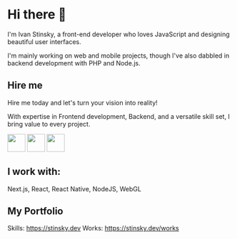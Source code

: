 # Hi there 👋

I'm Ivan Stinsky, a front-end developer who loves JavaScript and designing beautiful user interfaces.

I'm mainly working on web and mobile projects, though I've also dabbled in backend development with PHP and Node.js.

## Hire me

Hire me today and let's turn your vision into reality!

With expertise in Frontend development, Backend, and a versatile skill set, I bring value to every project.

[<img src="https://github.com/ivanstnsk/ivanstnsk/assets/25571153/2ba7f5fc-ce14-47d1-9db9-06454e0321dd" width="40"/>](mailto:ivan@stinsky.dev)
[<img src="https://github.com/ivanstnsk/ivanstnsk/assets/25571153/d80aa924-5bab-45c8-bff9-ea55a3c23c99" width="40"/>](https://linkedin.com/in/ivanstnsk)
[<img src="https://github.com/ivanstnsk/ivanstnsk/assets/25571153/5fc06345-cb4f-49d7-85b9-09d232f92b6e" width="40"/>](https://t.me/stinsky)

## I work with:

Next.js, React, React Native, NodeJS, WebGL

## My Portfolio

Skills: https://stinsky.dev
Works: https://stinsky.dev/works
